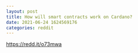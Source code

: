 ```yaml
--- 
layout: post 
title: How will smart contracts work on Cardano? 
date: 2021-06-24 1624569176 
categories: reddit 
--- 
```

https://redd.it/o73mwa
